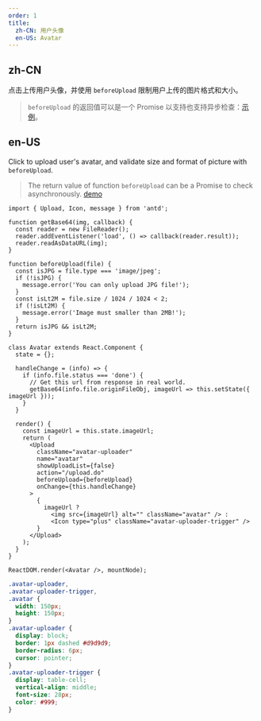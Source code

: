 ```yaml
---
order: 1
title:
  zh-CN: 用户头像
  en-US: Avatar
---
```


## zh-CN

点击上传用户头像，并使用 `beforeUpload` 限制用户上传的图片格式和大小。

> `beforeUpload` 的返回值可以是一个 Promise 以支持也支持异步检查：[示例](http://react-component.github.io/upload/examples/beforeUpload.html)。

## en-US

Click to upload user's avatar, and validate size and format of picture with `beforeUpload`.

> The return value of function `beforeUpload` can be a Promise to check asynchronously. [demo](http://react-component.github.io/upload/examples/beforeUpload.html)

````__react
import { Upload, Icon, message } from 'antd';

function getBase64(img, callback) {
  const reader = new FileReader();
  reader.addEventListener('load', () => callback(reader.result));
  reader.readAsDataURL(img);
}

function beforeUpload(file) {
  const isJPG = file.type === 'image/jpeg';
  if (!isJPG) {
    message.error('You can only upload JPG file!');
  }
  const isLt2M = file.size / 1024 / 1024 < 2;
  if (!isLt2M) {
    message.error('Image must smaller than 2MB!');
  }
  return isJPG && isLt2M;
}

class Avatar extends React.Component {
  state = {};

  handleChange = (info) => {
    if (info.file.status === 'done') {
      // Get this url from response in real world.
      getBase64(info.file.originFileObj, imageUrl => this.setState({ imageUrl }));
    }
  }

  render() {
    const imageUrl = this.state.imageUrl;
    return (
      <Upload
        className="avatar-uploader"
        name="avatar"
        showUploadList={false}
        action="/upload.do"
        beforeUpload={beforeUpload}
        onChange={this.handleChange}
      >
        {
          imageUrl ?
            <img src={imageUrl} alt="" className="avatar" /> :
            <Icon type="plus" className="avatar-uploader-trigger" />
        }
      </Upload>
    );
  }
}

ReactDOM.render(<Avatar />, mountNode);
````

````css
.avatar-uploader,
.avatar-uploader-trigger,
.avatar {
  width: 150px;
  height: 150px;
}
.avatar-uploader {
  display: block;
  border: 1px dashed #d9d9d9;
  border-radius: 6px;
  cursor: pointer;
}
.avatar-uploader-trigger {
  display: table-cell;
  vertical-align: middle;
  font-size: 28px;
  color: #999;
}
````
